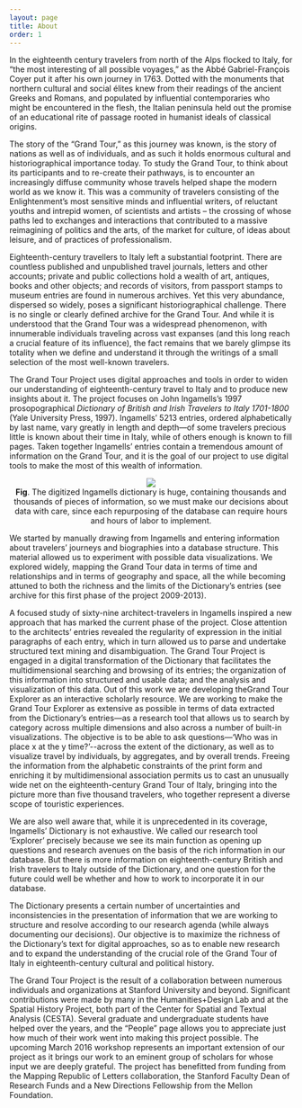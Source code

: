 ```yaml
---
layout: page
title: About
order: 1
---
```


In the eighteenth century travelers from north of the Alps flocked to Italy, for “the most interesting of all possible voyages,” as the Abbé Gabriel-François Coyer put it after his own journey in 1763. Dotted with the monuments that northern cultural and social élites knew from their readings of the ancient Greeks and Romans, and populated by influential contemporaries who might be encountered in the flesh, the Italian peninsula held out the promise of an educational rite of passage rooted in humanist ideals of classical origins. 

The story of the “Grand Tour,” as this journey was known, is the story of nations as well as of individuals, and as such it holds enormous cultural and historiographical importance today. To study the Grand Tour, to think about its participants and to re-create their pathways, is to encounter an increasingly diffuse community whose travels helped shape the modern world as we know it. This was a community of travelers consisting of the Enlightenment’s most sensitive minds and influential writers, of reluctant youths and intrepid women, of scientists and artists – the crossing of whose paths led to exchanges and interactions that contributed to a massive reimagining of politics and the arts, of the market for culture, of ideas about leisure, and of practices of professionalism.

Eighteenth-century travellers to Italy left a substantial footprint. There are countless published and unpublished travel journals, letters and other accounts; private and public collections hold a wealth of art, antiques, books and other objects; and records of visitors, from passport stamps to museum entries are found in numerous archives. Yet this very abundance, dispersed so widely, poses a significant historiographical challenge. There is no single or clearly defined archive for the Grand Tour. And while it is understood that the Grand Tour was a widespread phenomenon, with innumerable individuals traveling across vast expanses (and this long reach a crucial feature of its influence), the fact remains that we barely glimpse its totality when we define and understand it through the writings of a small selection of the most well-known travelers.

The Grand Tour Project uses digital approaches and tools in order to widen our understanding of eighteenth-century travel to Italy and to produce new insights about it. The project focuses on John Ingamells’s 1997 prosopographical *Dictionary of British and Irish Travelers to Italy 1701-1800* (Yale University Press, 1997). Ingamells’ 5213 entries, ordered alphabetically by last name, vary greatly in length and depth—of some travelers precious little is known about their time in Italy, while of others enough is known to fill pages. Taken together Ingamells’ entries contain a tremendous amount of information on the Grand Tour, and it is the goal of our project to use digital tools to make the most of this wealth of information.

<center>
<img src="{{site.baseurl}}/images/grandtour_preview1.jpg"/>
<figcaption><strong>Fig</strong>. The digitized Ingamells dictionary is huge, containing thousands and thousands of pieces of information, so we must make our decisions about data with care, since each repurposing of the database can require hours and hours of labor to implement.</figcaption>
</center>

We started by manually drawing from Ingamells and entering information about travelers’ journeys and biographies into a database structure. This material allowed us to experiment with possible data visualizations. We explored widely, mapping the Grand Tour data in terms of time and relationships and in terms of geography and space, all the while becoming attuned to both the richness and the limits of the Dictionary’s entries (see archive for this first phase of the project 2009-2013).

A focused study of sixty-nine architect-travelers in Ingamells inspired a new approach that has marked the current phase of the project. Close attention to the architects’ entries revealed the regularity of expression in the initial paragraphs of each entry, which in turn allowed us to parse and undertake structured text mining and disambiguation.
The Grand Tour Project is engaged in a digital transformation of the Dictionary that facilitates the multidimensional searching and browsing of its entries; the organization of this information into structured and usable data; and the analysis and visualization of this data. Out of this work we are developing theGrand Tour Explorer as an interactive scholarly resource. We are working to make the Grand Tour Explorer as extensive as possible in terms of data extracted from the Dictionary’s entries—as a research tool that allows us to search by category across multiple dimensions and also across a number of built-in visualizations. The objective is to be able to ask questions—‘Who was in place x at the y time?’--across the extent of the dictionary, as well as to visualize travel by individuals, by aggregates, and by overall trends. Freeing the information from the alphabetic constraints of the print form and enriching it by multidimensional association permits us to cast an unusually wide net on the eighteenth-century Grand Tour of Italy, bringing into the picture more than five thousand travelers, who together represent a diverse scope of touristic experiences.

We are also well aware that, while it is unprecedented in its coverage, Ingamells’ Dictionary is not exhaustive. We called our research tool ‘Explorer’ precisely because we see its main function as opening up questions and research avenues on the basis of the rich information in our database. But there is more information on eighteenth-century British and Irish travelers to Italy outside of the Dictionary, and one question for the future could well be whether and how to work to incorporate it in our database.

The Dictionary presents a certain number of uncertainties and inconsistencies in the presentation of information that we are working to structure and resolve according to our research agenda (while always documenting our decisions). Our objective is to maximize the richness of the Dictionary’s text for digital approaches, so as to enable new research and to expand the understanding of the crucial role of the Grand Tour of Italy in eighteenth-century cultural and political history.

The Grand Tour Project is the result of a collaboration between numerous individuals and organizations at Stanford University and beyond. Significant contributions were made by many in the Humanities+Design Lab and at the Spatial History Project, both part of the Center for Spatial and Textual Analysis (CESTA). Several graduate and undergraduate students have helped over the years, and the “People” page allows you to appreciate just how much of their work went into making this project possible. The upcoming March 2016 workshop represents an important extension of our project as it brings our work to an eminent group of scholars for whose input we are deeply grateful. The project has benefitted from funding from the Mapping Republic of Letters collaboration, the Stanford Faculty Dean of Research Funds and a New Directions Fellowship from the Mellon Foundation. 